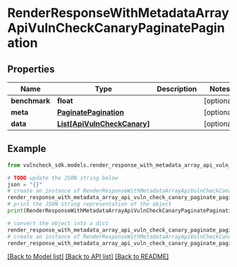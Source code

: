 # RenderResponseWithMetadataArrayApiVulnCheckCanaryPaginatePagination


## Properties

Name | Type | Description | Notes
------------ | ------------- | ------------- | -------------
**benchmark** | **float** |  | [optional] 
**meta** | [**PaginatePagination**](PaginatePagination.md) |  | [optional] 
**data** | [**List[ApiVulnCheckCanary]**](ApiVulnCheckCanary.md) |  | [optional] 

## Example

```python
from vulncheck_sdk.models.render_response_with_metadata_array_api_vuln_check_canary_paginate_pagination import RenderResponseWithMetadataArrayApiVulnCheckCanaryPaginatePagination

# TODO update the JSON string below
json = "{}"
# create an instance of RenderResponseWithMetadataArrayApiVulnCheckCanaryPaginatePagination from a JSON string
render_response_with_metadata_array_api_vuln_check_canary_paginate_pagination_instance = RenderResponseWithMetadataArrayApiVulnCheckCanaryPaginatePagination.from_json(json)
# print the JSON string representation of the object
print(RenderResponseWithMetadataArrayApiVulnCheckCanaryPaginatePagination.to_json())

# convert the object into a dict
render_response_with_metadata_array_api_vuln_check_canary_paginate_pagination_dict = render_response_with_metadata_array_api_vuln_check_canary_paginate_pagination_instance.to_dict()
# create an instance of RenderResponseWithMetadataArrayApiVulnCheckCanaryPaginatePagination from a dict
render_response_with_metadata_array_api_vuln_check_canary_paginate_pagination_from_dict = RenderResponseWithMetadataArrayApiVulnCheckCanaryPaginatePagination.from_dict(render_response_with_metadata_array_api_vuln_check_canary_paginate_pagination_dict)
```
[[Back to Model list]](../README.md#documentation-for-models) [[Back to API list]](../README.md#documentation-for-api-endpoints) [[Back to README]](../README.md)



